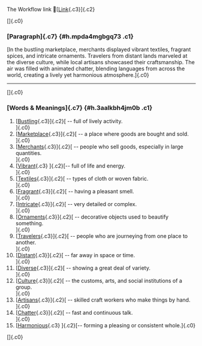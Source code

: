 The Workflow link
👏[[Link](https://www.google.com/url?q=http://www.google.com&sa=D&source=editors&ust=1760168896669046&usg=AOvVaw17_SIXIyaQXiwVuWC--ye0){.c3}]{.c2}

[]{.c0}

### [Paragraph]{.c7} {#h.mpda4mgbgq73 .c1}

[In the bustling marketplace, merchants displayed vibrant textiles,
fragrant spices, and intricate ornaments. Travelers from distant lands
marveled at the diverse culture, while local artisans showcased their
craftsmanship. The air was filled with animated chatter, blending
languages from across the world, creating a lively yet harmonious
atmosphere.]{.c0}

------------------------------------------------------------------------

[]{.c0}

### [Words & Meanings]{.c7} {#h.3aalkbh4jm0b .c1}

1.  [[Bustling](https://www.google.com/url?q=http://www.google.com&sa=D&source=editors&ust=1760168896669692&usg=AOvVaw2U0TmqAevpYp3jzJuI4Lvm){.c3}]{.c2}[ --
    full of lively activity.\
    ]{.c0}
2.  [[Marketplace](https://www.google.com/url?q=http://www.google.com&sa=D&source=editors&ust=1760168896669818&usg=AOvVaw0KBYUjmCSnbslFb5IKWGrs){.c3}]{.c2}[ --
    a place where goods are bought and sold.\
    ]{.c0}
3.  [[Merchants](https://www.google.com/url?q=http://www.google.com&sa=D&source=editors&ust=1760168896669939&usg=AOvVaw25LmDB4yX46Rw7U2RKPDnU){.c3}]{.c2}[ --
    people who sell goods, especially in large quantities.\
    ]{.c0}
4.  [[Vibrant](https://www.google.com/url?q=http://www.google.com&sa=D&source=editors&ust=1760168896670066&usg=AOvVaw1dAZE_qlQufxm2fMRQSCji){.c3}
    ]{.c2}[-- full of life and energy.\
    ]{.c0}
5.  [[Textiles](https://www.google.com/url?q=http://www.google.com&sa=D&source=editors&ust=1760168896670167&usg=AOvVaw0vm_0Eq1NDhdR0o4nilLth){.c3}]{.c2}[ --
    types of cloth or woven fabric.\
    ]{.c0}
6.  [[Fragrant](https://www.google.com/url?q=http://www.google.com&sa=D&source=editors&ust=1760168896670293&usg=AOvVaw136E-8KEb1RqdVs5KkY28f){.c3}]{.c2}[ --
    having a pleasant smell.\
    ]{.c0}
7.  [[Intricate](https://www.google.com/url?q=http://www.google.com&sa=D&source=editors&ust=1760168896670396&usg=AOvVaw1hFsdMzAD0vEwSL7aObFuU){.c3}]{.c2}[ --
    very detailed or complex.\
    ]{.c0}
8.  [[Ornaments](https://www.google.com/url?q=http://www.google.com&sa=D&source=editors&ust=1760168896670497&usg=AOvVaw1ZGDCiDHDvQDvPdoXwHsvP){.c3}]{.c2}[ --
    decorative objects used to beautify something.\
    ]{.c0}
9.  [[Travelers](https://www.google.com/url?q=http://www.google.com&sa=D&source=editors&ust=1760168896670622&usg=AOvVaw0APbs-Bwu38JYcDnKqpbce){.c3}]{.c2}[ --
    people who are journeying from one place to another.\
    ]{.c0}
10. [[Distant](https://www.google.com/url?q=http://www.google.com&sa=D&source=editors&ust=1760168896670747&usg=AOvVaw3z3MdlxMJtolK3vpXBXqz8){.c3}]{.c2}[ --
    far away in space or time.\
    ]{.c0}
11. [[Diverse](https://www.google.com/url?q=http://www.google.com&sa=D&source=editors&ust=1760168896670847&usg=AOvVaw159L1M3SpBqJBkQoYcjcHl){.c3}]{.c2}[ --
    showing a great deal of variety.\
    ]{.c0}
12. [[Culture](https://www.google.com/url?q=http://www.google.com&sa=D&source=editors&ust=1760168896670953&usg=AOvVaw3UL7aCtgqT_xCTzU_XX2Tq){.c3}]{.c2}[ --
    the customs, arts, and social institutions of a group.\
    ]{.c0}
13. [[Artisans](https://www.google.com/url?q=http://www.google.com&sa=D&source=editors&ust=1760168896671079&usg=AOvVaw1kpf68_2zCd51fRxZKf4Fv){.c3}]{.c2}[ --
    skilled craft workers who make things by hand.\
    ]{.c0}
14. [[Chatter](https://www.google.com/url?q=http://www.google.com&sa=D&source=editors&ust=1760168896671196&usg=AOvVaw1uJju7CiTVLZe40ZQGes1g){.c3}]{.c2}[ --
    fast and continuous talk.\
    ]{.c0}
15. [[Harmonious](https://www.google.com/url?q=http://www.google.com&sa=D&source=editors&ust=1760168896671309&usg=AOvVaw0vCIkBe8BFvRcbJIqsGTlC){.c3}
    ]{.c2}[-- forming a pleasing or consistent whole.]{.c0}

[]{.c0}
